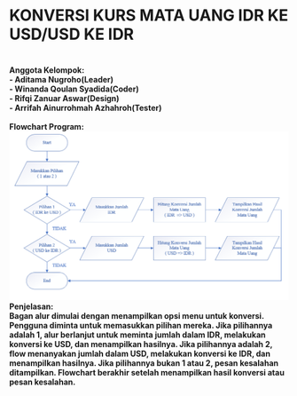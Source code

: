 <h1>KONVERSI KURS MATA UANG IDR KE USD/USD KE IDR<h1>
<h4>
Anggota Kelompok: <br/>
- Aditama Nugroho(Leader) <br />
- Winanda Qoulan Syadida(Coder) <br />
- Rifqi Zanuar Aswar(Design) <br />
- Arrifah Ainurrohmah Azhahroh(Tester) <br />
</br>
Flowchart Program:
</br>
<img src="https://github.com/Winanda-QS/Konversi_Kurs_Mata_Uang--IDR_to_USD-_USD_to_IDR-/blob/main/flowchart%20kodekonversi.png" alt="Alt text" title="Optional title">
<br/>
Penjelasan:</br>
Bagan alur dimulai dengan menampilkan opsi menu untuk konversi. Pengguna diminta untuk memasukkan pilihan mereka. Jika pilihannya adalah 1, alur berlanjut untuk meminta jumlah dalam IDR, melakukan konversi ke USD, dan menampilkan hasilnya. Jika pilihannya adalah 2, flow menanyakan jumlah dalam USD, melakukan konversi ke IDR, dan menampilkan hasilnya. Jika pilihannya bukan 1 atau 2, pesan kesalahan ditampilkan. Flowchart berakhir setelah menampilkan hasil konversi atau pesan kesalahan.
